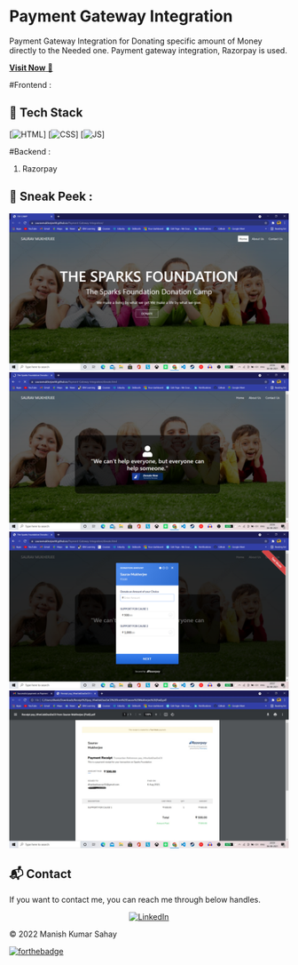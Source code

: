 # Payment Gateway Integration

Payment Gateway Integration for Donating specific amount of Money directly to the Needed one. Payment gateway integration, Razorpay is used.

<a href="https://https://manishkumarsahay.github.io/Payment_Gateway_Integration/" target="_blank">**Visit Now** 🚀</a>

#Frontend :



## 📌 Tech Stack
[![HTML](https://img.shields.io/badge/html5%20-%23E34F26.svg?&style=for-the-badge&logo=html5&logoColor=white)]
[![CSS](https://img.shields.io/badge/css3%20-%231572B6.svg?&style=for-the-badge&logo=css3&logoColor=white)]
[![JS](https://img.shields.io/badge/javascript%20-%23323330.svg?&style=for-the-badge&logo=javascript&logoColor=%23F7DF1E)]

#Backend :

1. Razorpay 
## 📌 Sneak Peek  :
![HOME](https://github.com/SauravMukherjee44/Payment-Gateway-Integration/blob/5ed72517f2977e858e943c469fe49efd4664e3a1/img/Screenshot%20(248).png)
![DONATION](https://github.com/SauravMukherjee44/Payment-Gateway-Integration/blob/56c0eaeb008274ca5a7ebbf76066027a90c0944c/img/Screenshot%20(250).png)
![Payment Getway](https://github.com/SauravMukherjee44/Payment-Gateway-Integration/blob/56c0eaeb008274ca5a7ebbf76066027a90c0944c/img/Screenshot%20(251).png)
![Receipt](https://github.com/SauravMukherjee44/Payment-Gateway-Integration/blob/56c0eaeb008274ca5a7ebbf76066027a90c0944c/img/Screenshot%20(253)_LI.jpg)

<h2>📬 Contact</h2>

If you want to contact me, you can reach me through below handles.

<div align="center">

<a  href="https://www.linkedin.com/in/mks22/" target="_blank"><img alt="LinkedIn" src="https://img.shields.io/badge/linkedin%20-%230077B5.svg?&style=for-the-badge&logo=linkedin&logoColor=white" /></a>

</div>

© 2022 Manish Kumar Sahay


[![forthebadge](https://forthebadge.com/images/badges/built-with-love.svg)](https://forthebadge.com)
